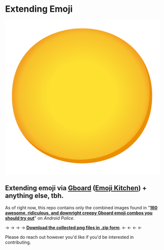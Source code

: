 # Extending Emoji

![Nilla](png/gboard-emoji-kitchen-dupe-funny-1.png)

## Extending emoji via [Gboard](https://play.google.com/store/apps/details?id=com.google.android.inputmethod.latin&hl=en_US&gl=US) ([Emoji Kitchen](https://emoji.kitchen/)) + anything else, tbh.

As of right now, this repo contains only the combined images found in "**[160 awesome, ridiculous, and downright creepy Gboard emoji combos you should try out](https://www.androidpolice.com/2021/01/16/gboard-emoji-kitchen-how-to-examples/)**" on *Android Police*.

→ → → → [**<u>Download the collected png files in .zip form</u>**](https://github.com/extratone/emoji/raw/main/png/png.zip). ← ← ← ←

Please do reach out however you'd like if you'd be interested in contributing.